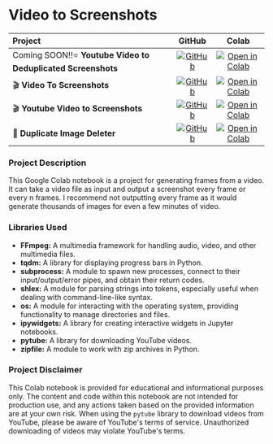 # Video to Screenshots

| Project |GitHub| Colab |
|:--|:-:|:-:|
| Coming SOON!!⭐ **Youtube Video to Deduplicated Screenshots** | [![GitHub](https://img.shields.io/badge/GitHub-Visit-brightgreen.svg)](https://github.com/citronlegacy/Video_to_Screenshots/blob/main/Youtube_Video_to_Deduplicated_Screenshots.ipynb) | [![Open in Colab](https://colab.research.google.com/assets/colab-badge.svg)](https://colab.research.google.com/github/citronlegacy/Video_to_Screenshots/blob/main/Youtube_Video_to_Deduplicated_Screenshots.ipynb) |
| 🎬 **Video To Screenshots** | [![GitHub](https://img.shields.io/badge/GitHub-Visit-brightgreen.svg)](https://github.com/citronlegacy/Video-to-Screenshots/blob/main/Video-to-Screenshots.ipynb) | [![Open in Colab](https://colab.research.google.com/assets/colab-badge.svg)](https://colab.research.google.com/github/citronlegacy/Video-to-Screenshots/blob/main/Video-to-Screenshots.ipynb) |
| 🎬 **Youtube Video to Screenshots** | [![GitHub](https://img.shields.io/badge/GitHub-Visit-brightgreen.svg)](https://github.com/citronlegacy/Video-to-Screenshots/blob/main/Youtube-Video-to-Screenshots.ipynb) | [![Open in Colab](https://colab.research.google.com/assets/colab-badge.svg)](https://colab.research.google.com/github/citronlegacy/Video-to-Screenshots/blob/main/Youtube-Video-to-Screenshots.ipynb) |
| 🔄 **Duplicate Image Deleter** | [![GitHub](https://img.shields.io/badge/GitHub-Visit-brightgreen.svg)](https://github.com/citronlegacy/Video-to-Screenshots/blob/main/Duplicate_Image_Deleter.ipynb) | [![Open in Colab](https://colab.research.google.com/assets/colab-badge.svg)](https://colab.research.google.com/github/citronlegacy/Video-to-Screenshots/blob/main/Duplicate_Image_Deleter.ipynb) |


### Project Description

This Google Colab notebook is a project for generating frames from a video. It can take a video file as input and output a screenshot every frame or every n frames.
I recommend not outputting every frame as it would generate thousands of images for even a few minutes of video.

### Libraries Used

- **FFmpeg:** A multimedia framework for handling audio, video, and other multimedia files.
- **tqdm:** A library for displaying progress bars in Python.
- **subprocess:** A module to spawn new processes, connect to their input/output/error pipes, and obtain their return codes.
- **shlex:** A module for parsing strings into tokens, especially useful when dealing with command-line-like syntax.
- **os:** A module for interacting with the operating system, providing functionality to manage directories and files.
- **ipywidgets:** A library for creating interactive widgets in Jupyter notebooks.
- **pytube:** A library for downloading YouTube videos.
- **zipfile:** A module to work with zip archives in Python.


### Project Disclaimer

This Colab notebook is provided for educational and informational purposes only. The content and code within this notebook are not intended for production use, and any actions taken based on the provided information are at your own risk.
When using the `pytube` library to download videos from YouTube, please be aware of YouTube's terms of service. Unauthorized downloading of videos may violate YouTube's terms.
